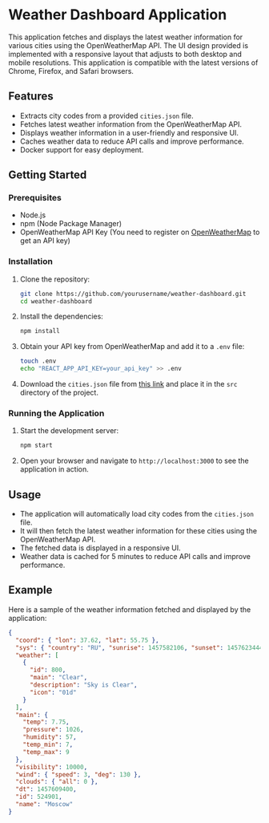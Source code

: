# Weather Dashboard Application

This application fetches and displays the latest weather information for various cities using the OpenWeatherMap API. The UI design provided is implemented with a responsive layout that adjusts to both desktop and mobile resolutions. This application is compatible with the latest versions of Chrome, Firefox, and Safari browsers.

## Features

- Extracts city codes from a provided `cities.json` file.
- Fetches latest weather information from the OpenWeatherMap API.
- Displays weather information in a user-friendly and responsive UI.
- Caches weather data to reduce API calls and improve performance.
- Docker support for easy deployment.

## Getting Started

### Prerequisites

- Node.js
- npm (Node Package Manager)
- OpenWeatherMap API Key (You need to register on [OpenWeatherMap](https://openweathermap.org) to get an API key)

### Installation

1. Clone the repository:
    ```sh
    git clone https://github.com/yourusername/weather-dashboard.git
    cd weather-dashboard
    ```

2. Install the dependencies:
    ```sh
    npm install
    ```

3. Obtain your API key from OpenWeatherMap and add it to a `.env` file:
    ```sh
    touch .env
    echo "REACT_APP_API_KEY=your_api_key" >> .env
    ```

4. Download the `cities.json` file from [this link](https://drive.google.com/file/d/1K0wfPEGxghzYO9OqbclsEFvc00XBWgVy/view?usp=sharing) and place it in the `src` directory of the project.

### Running the Application

1. Start the development server:
    ```sh
    npm start
    ```

2. Open your browser and navigate to `http://localhost:3000` to see the application in action.

## Usage

- The application will automatically load city codes from the `cities.json` file.
- It will then fetch the latest weather information for these cities using the OpenWeatherMap API.
- The fetched data is displayed in a responsive UI.
- Weather data is cached for 5 minutes to reduce API calls and improve performance.

## Example

Here is a sample of the weather information fetched and displayed by the application:

```json
{
  "coord": { "lon": 37.62, "lat": 55.75 },
  "sys": { "country": "RU", "sunrise": 1457582106, "sunset": 1457623444 },
  "weather": [
    {
      "id": 800,
      "main": "Clear",
      "description": "Sky is Clear",
      "icon": "01d"
    }
  ],
  "main": {
    "temp": 7.75,
    "pressure": 1026,
    "humidity": 57,
    "temp_min": 7,
    "temp_max": 9
  },
  "visibility": 10000,
  "wind": { "speed": 3, "deg": 130 },
  "clouds": { "all": 0 },
  "dt": 1457609400,
  "id": 524901,
  "name": "Moscow"
}

